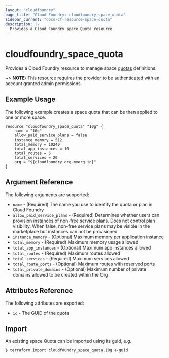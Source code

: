 ```yaml
---
layout: "cloudfoundry"
page_title: "Cloud Foundry: cloudfoundry_space_quota"
sidebar_current: "docs-cf-resource-space-quota"
description: |-
  Provides a Cloud Foundry space Quota resource.
---
```


# cloudfoundry\_space\_quota

Provides a Cloud Foundry resource to manage space [quotas](https://docs.cloudfoundry.org/adminguide/quota-plans.html) definitions.

~> **NOTE:** This resource requires the provider to be authenticated with an account granted admin permissions.


## Example Usage

The following example creates a space quota that can be then applied to one or more space.

```
resource "cloudfoundry_space_quota" "10g" {
    name = "10g"
    allow_paid_service_plans = false
    instance_memory = 512
    total_memory = 10240
    total_app_instances = 10
    total_routes = 5
    total_services = 20
    org = "${cloudfoundry_org.myorg.id}"
}
```

## Argument Reference

The following arguments are supported:

* `name` - (Required) The name you use to identify the quota or plan in Cloud Foundry
* `allow_paid_service_plans` - (Required) Determines whether users can provision instances of non-free service plans. Does not control plan visibility. When false, non-free service plans may be visible in the marketplace but instances can not be provisioned.
* `instance_memory` - (Optional) Maximum memory per application instance
* `total_memory` - (Required) Maximum memory usage allowed
* `total_app_instances` - (Optional) Maximum app instances allowed
* `total_routes` - (Required) Maximum routes allowed
* `total_services` - (Required) Maximum services allowed
* `total_route_ports` - (Optional) Maximum routes with reserved ports
* `total_private_domains` - (Optional) Maximum number of private domains allowed to be created within the Org

## Attributes Reference

The following attributes are exported:

* `id` - The GUID of the quota

## Import

An existing space Quota can be imported using its guid, e.g.

```
$ terraform import cloudfoundry_space_quota.10g a-guid
```
